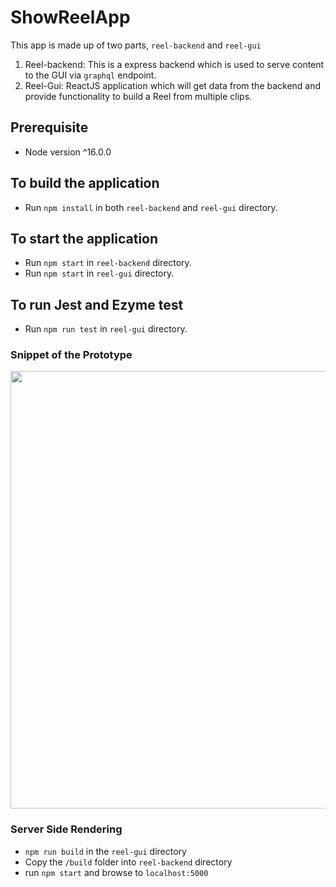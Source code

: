 # ShowReelApp
This app is made up of two parts, `reel-backend` and `reel-gui`
1) Reel-backend: This is a express backend which is used to serve content to the GUI via `graphql` endpoint. 
2) Reel-Gui: ReactJS application which will get data from the backend and provide functionality to build a Reel from multiple clips. 

## Prerequisite
- Node version ^16.0.0
## To build the application 
- Run `npm install` in both `reel-backend` and `reel-gui` directory. 

## To start the application 
- Run `npm start` in `reel-backend` directory.
- Run `npm start` in `reel-gui` directory. 

## To run Jest and Ezyme test
- Run `npm run test` in `reel-gui` directory.

### Snippet of the Prototype
<img src="https://user-images.githubusercontent.com/33721011/147577702-29c6fc1e-b6f0-40e2-8eaf-b14d0f279c2a.png" width="700">


### Server Side Rendering 
- `npm run build` in the `reel-gui` directory 
- Copy the `/build` folder into `reel-backend` directory
- run `npm start` and browse to `localhost:5000`
